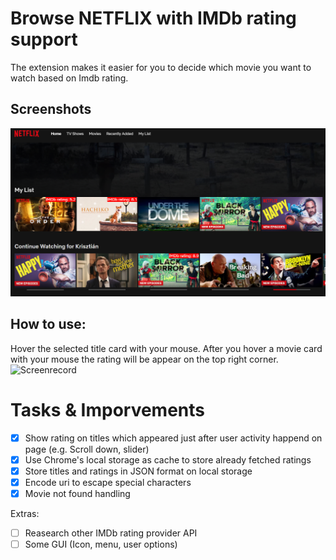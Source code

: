 # Browse NETFLIX with IMDb rating support
The extension makes it easier for you to decide which movie you want to watch based on Imdb rating. 

## Screenshots
![Screenshot](resources/capture.PNG)

## How to use:
Hover the selected title card with your mouse. After you hover a movie card with your mouse the rating will be appear on the top right corner.
![Screenrecord](resources/capture.gif)

# Tasks & Imporvements

- [x] Show rating on titles which appeared just after user activity happend on page (e.g. Scroll down, slider)
- [x] Use Chrome's local storage as cache to store already fetched ratings
- [X] Store titles and ratings in JSON format on local storage
- [X] Encode uri to escape special characters
- [X] Movie not found handling

Extras:
- [ ] Reasearch other IMDb rating provider API
- [ ] Some GUI (Icon, menu, user options)
